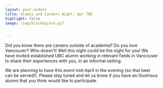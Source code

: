 ```yaml
---
layout: post-nodate
title: Alumni and Careers Night: Apr TBD
highlight: false
image: /img/blackbgcard.gif


---
```


Did you know there are careers outside of academia? Do you love Vancouver? Who doesn’t! Well this night could be the night for you!  We have invited established UBC alumni working in relevant fields in Vancouver to share their experiences with you, in an informal setting.

We are planning to have this event mid-April in the evening (so that beer can be served!). Please stay tuned and let us know if you have an illustrious alumni that you think would like to participate.
